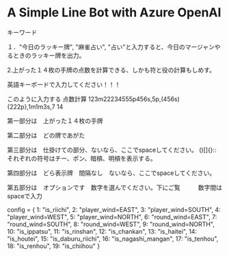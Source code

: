 # A Simple Line Bot with Azure OpenAI


キーワード

１．"今日のラッキー牌", "麻雀占い", "占い"と入力すると、今日のマージャンやるときのラッキー牌を出力。

2.上がった１４枚の手牌の点数を計算できる、しかも符と役の計算もしめす。

英語キーボードで入力してください！！！

このように入力する      点数計算 123m22234555p456s,5p,(456s){222p},1m1m3s,7 14

第一部分は　上がった１４枚の手牌

第二部分は　どの牌であがた

第三部分は　仕掛けての部分、ないなら、ここでspaceしてください。  ()[]{}::　それぞれの符号はチー、ポン、暗槓、明槓を表示する。

第四部分は　どら表示牌　間隔なし　ないなら、ここでspaceしてください。

第五部分は　オプションです　数字を選んでください。下にご覧　　　数字間はspaceで入力


config = {
    1: "is_riichi",
    2: "player_wind=EAST",
    3: "player_wind=SOUTH",
    4: "player_wind=WEST",
    5: "player_wind=NORTH",
    6: "round_wind=EAST",
    7: "round_wind=SOUTH",
    8: "round_wind=WEST",
    9: "round_wind=NORTH",
    10: "is_ippatsu",
    11: "is_rinshan",
    12: "is_chankan",
    13: "is_haitei",
    14: "is_houtei",
    15: "is_daburu_riichi",
    16: "is_nagashi_mangan",
    17: "is_tenhou",
    18: "is_renhou",
    19: "is_chiihou"
}
